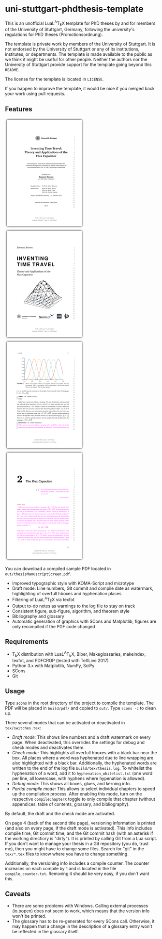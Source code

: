 # uni-stuttgart-phdthesis-template

This is an unofficial LuaL<sup>A</sup>T<sub>E</sub>X template for PhD
theses by and for members of the University of Stuttgart, Germany,
following the university's regulations for PhD theses
(Promotionsordnung).

The template is private work by members of the University of Stuttgart.
It is not endorsed by the University of Stuttgart or any of its
institutions, institutes, or departments.
The template is made available to the public as we think it might
be useful for other people.
Neither the authors nor the University of Stuttgart provide support
for the template going beyond this `README`.

The license for the template is located in `LICENSE`.

If you happen to improve the template, it would be nice if you merged
back your work using pull requests.

## Features

![Sample title page](readme_image_title.png)
![Sample second title page](readme_image_title2.png)
![Sample text page](readme_image_text.png)
![Sample page with chapter heading](readme_image_heading.png)

You can download a compiled sample PDF located in
`out/thesisManuscriptScreen.pdf`.

* Improved typographic style with KOMA-Script and microtype
* Draft mode: Line numbers, Git commit and compile date as watermark,
  highlighting of overfull hboxes and hyphenation places
* Filtering of LuaL<sup>A</sup>T<sub>E</sub>X via texfot
* Output to-do notes as warnings to the log file to stay on track
* Consistent figure, sub-figure, algorithm, and theorem style
* Bibliography and glossary
* Automatic generation of graphics with SCons and Matplotlib, figures
  are only recompiled if the PGF code changed

## Requirements

* T<sub>E</sub>X distribution with LuaL<sup>A</sup>T<sub>E</sub>X,
  Biber, Makeglossaries, makeindex, texfot, and PDFCROP
  (tested with TeXLive 2017)
* Python 3.x with Matplotlib, NumPy, SciPy
* SCons
* Git

## Usage

Type `scons` in the root directory of the project to compile the
template. The PDF will be placed in `build/pdf/` and copied to
`out/`. Type `scons -c` to clean up.

There several modes that can be activated or deactivated in
`tex/switches.tex`:

* *Draft mode:* This shows line numbers and a draft watermark on
  every page. When deactivated, this overrides the settings for
  debug and check modes and deactivates them.
* *Check mode:* This highlights all overfull hboxes with a black bar
  near the box. All places where a word was hyphenated due to
  line wrapping are also highlighted with a black bar.
  Additionally, the hyphenated words are written to the
  end of the log file `build/tex/thesis.log`. To whitelist the
  hyphenation of a word, add it to `hyphenation_whitelist.txt`
  (one word per line, all lowercase, with hyphens where hypenation
  is allowed).
* *Debug mode:* This shows all boxes, glues, and kerning info.
* *Partial compile mode:* This allows to select individual chapters
  to speed up the compilation process. After enabling this mode,
  turn on the respective `compileChapterX` toggle to only compile
  that chapter (without appendices, table of contents, glossary,
  and bibliography).

By default, the draft and the check mode are activated.

On page 4 (back of the second title page), versioning information
is printed (and also on every page, if the draft mode is activated).
This info includes compile time, Git commit time, and the Git commit
hash (with an asterisk if the working directiory is "dirty"). It is
printed by calling Git from a Lua script. If you don't want to
manage your thesis in a Git repository (you do, trust me), then you
might have to change some files. Search for "git" in the
`tex/*.tex` files to know where you have to change something.

Additionally, the versioning info includes a compile counter. The
counter increases on each compile by 1 and is located in the file
`compile_counter.txt`. Removing it should be very easy, if you
don't want this.

## Caveats

* There are some problems with Windows. Calling external processes
  (io.popen) does not seem to work, which means that the version
  info won't be printed.
* The glossary has to be re-generated for every SCons call.
  Otherwise, it may happen that a change in the description of a
  glossary entry won't be reflected in the glossary itself.
